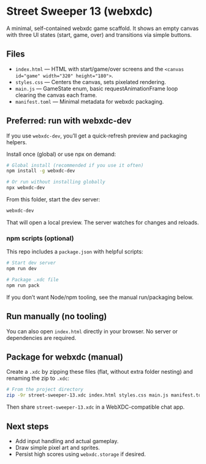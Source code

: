 # Street Sweeper 13 (webxdc)

A minimal, self-contained webxdc game scaffold. It shows an empty canvas with three UI states (start, game, over) and transitions via simple buttons.

## Files
- `index.html` — HTML with start/game/over screens and the `<canvas id="game" width="320" height="180">`.
- `styles.css` — Centers the canvas, sets pixelated rendering.
- `main.js` — GameState enum, basic requestAnimationFrame loop clearing the canvas each frame.
- `manifest.toml` — Minimal metadata for webxdc packaging.

## Preferred: run with webxdc-dev
If you use `webxdc-dev`, you’ll get a quick-refresh preview and packaging helpers.

Install once (global) or use npx on demand:

```sh
# Global install (recommended if you use it often)
npm install -g webxdc-dev

# Or run without installing globally
npx webxdc-dev
```

From this folder, start the dev server:

```sh
webxdc-dev
```

That will open a local preview. The server watches for changes and reloads.

### npm scripts (optional)
This repo includes a `package.json` with helpful scripts:

```sh
# Start dev server
npm run dev

# Package .xdc file
npm run pack
```

If you don’t want Node/npm tooling, see the manual run/packaging below.

## Run manually (no tooling)
You can also open `index.html` directly in your browser. No server or dependencies are required.

## Package for webxdc (manual)
Create a `.xdc` by zipping these files (flat, without extra folder nesting) and renaming the zip to `.xdc`:

```sh
# From the project directory
zip -9r street-sweeper-13.xdc index.html styles.css main.js manifest.toml
```

Then share `street-sweeper-13.xdc` in a WebXDC-compatible chat app.

## Next steps
- Add input handling and actual gameplay.
- Draw simple pixel art and sprites.
- Persist high scores using `webxdc.storage` if desired.